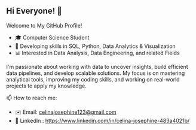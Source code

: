 ## Hi Everyone! 👋

Welcome to My GitHub Profile!

- 🎓 Computer Science Student
- 🧩 Developing skills in SQL, Python, Data Analytics & Visualization
- 📊 Interested in Data Analysis, Data Engineering, and related Fields

I'm passionate about working with data to uncover insights, build efficient data pipelines, and develop scalable solutions. My focus is on mastering analytical tools, improving my coding skills, and working on real-world projects to apply my knowledge.

📫 How to reach me: 
- ✉️ Email: celinajosephine123@gmail.com
- 💼 LinkedIn : https://www.linkedin.com/in/celina-josephine-483a4021b/

<!--
**celinaj123/celinaj123** is a ✨ _special_ ✨ repository because its `README.md` (this file) appears on your GitHub profile.

Here are some ideas to get you started:

- 🔭 I’m currently working on ...
- 🌱 I’m currently learning ...
- 👯 I’m looking to collaborate on ...
- 🤔 I’m looking for help with ...
- 💬 Ask me about ...
- 📫 How to reach me: ...
- 😄 Pronouns: ...
- ⚡ Fun fact: ...
-->
